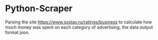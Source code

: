 # Python-Scraper
Parsing the site https://www.sostav.ru/ratings/business to calculate how much money was spent on each category of advertising, the data output format json.
